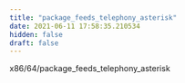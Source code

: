 ```yaml
---
title: "package_feeds_telephony_asterisk"
date: 2021-06-11 17:58:35.210534
hidden: false
draft: false
---
```


x86/64/package_feeds_telephony_asterisk

